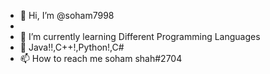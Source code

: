 - 👋 Hi, I’m @soham7998
- 
- 🌱 I’m currently learning Different Programming Languages 
- 💞️ Java!!,C++!,Python!,C#
- 📫 How to reach me soham shah#2704

<!---
soham7998/soham7998 is a ✨ special ✨ repository because its `README.md` (this file) appears on your GitHub profile.
You can click the Preview link to take a look at your changes.
--->
